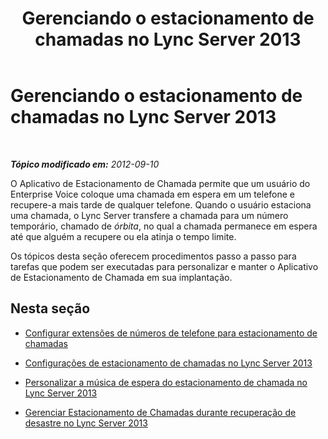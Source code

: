 ﻿---
title: Gerenciando o estacionamento de chamadas no Lync Server 2013
TOCTitle: Gerenciando o estacionamento de chamadas no Lync Server 2013
ms:assetid: 9554cdf6-8e7c-48c8-94dd-f28e2befefdc
ms:mtpsurl: https://technet.microsoft.com/pt-br/library/JJ688140(v=OCS.15)
ms:contentKeyID: 49886322
ms.date: 05/19/2016
mtps_version: v=OCS.15
ms.translationtype: HT
---

# Gerenciando o estacionamento de chamadas no Lync Server 2013

 

_**Tópico modificado em:** 2012-09-10_

O Aplicativo de Estacionamento de Chamada permite que um usuário do Enterprise Voice coloque uma chamada em espera em um telefone e recupere-a mais tarde de qualquer telefone. Quando o usuário estaciona uma chamada, o Lync Server transfere a chamada para um número temporário, chamado de *órbita*, no qual a chamada permanece em espera até que alguém a recupere ou ela atinja o tempo limite.

Os tópicos desta seção oferecem procedimentos passo a passo para tarefas que podem ser executadas para personalizar e manter o Aplicativo de Estacionamento de Chamada em sua implantação.

## Nesta seção

  - [Configurar extensões de números de telefone para estacionamento de chamadas](lync-server-2013-configure-phone-number-extensions-for-parking-calls.md)

  - [Configurações de estacionamento de chamadas no Lync Server 2013](lync-server-2013-configure-call-park-settings.md)

  - [Personalizar a música de espera do estacionamento de chamada no Lync Server 2013](lync-server-2013-customize-call-park-music-on-hold.md)

  - [Gerenciar Estacionamento de Chamadas durante recuperação de desastre no Lync Server 2013](lync-server-2013-manage-call-park-during-disaster-recovery.md)

